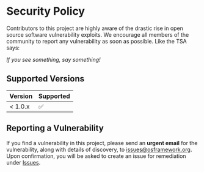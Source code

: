 # Security Policy

Contributors to this project are highly aware of the drastic rise in open
source software vulnerability exploits. We encourage all members of the
community to report any vulnerability as soon as possible. Like the TSA says:

_If you see something, say something!_

## Supported Versions

| Version | Supported          |
| ------- | ------------------ |
| < 1.0.x | :white_check_mark: |

## Reporting a Vulnerability

If you find a vulnerability in this project, please send an **urgent email**
for the vulnerability, along with details of discovery, to
issues@osframework.org. Upon confirmation, you will be asked to create an
issue for remediation under
[Issues](https://github.com/davejoyce/holiday-calendar-java/issues).
